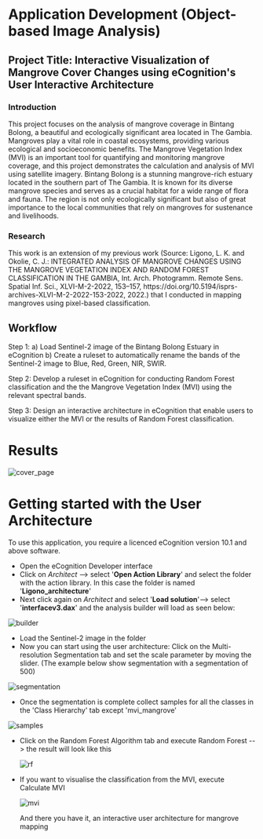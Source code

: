 # Application Development (Object-based Image Analysis)
## Project Title: Interactive Visualization of Mangrove Cover Changes using eCognition's User Interactive Architecture
<h3>Introduction </h3>
This project focuses on the analysis of mangrove coverage in Bintang Bolong, a beautiful and ecologically significant area located in The Gambia. Mangroves play a vital role in coastal ecosystems, providing various ecological and socioeconomic benefits. The Mangrove Vegetation Index (MVI) is an important tool for quantifying and monitoring mangrove coverage, and this project demonstrates the calculation and analysis of MVI using satellite imagery. Bintang Bolong is a stunning mangrove-rich estuary located in the southern part of The Gambia. It is known for its diverse mangrove species and serves as a crucial habitat for a wide range of flora and fauna. The region is not only ecologically significant but also of great importance to the local communities that rely on mangroves for sustenance and livelihoods.

<h3> Research </h3>
This work is an extension of my previous work (Source: Ligono, L. K. and Okolie, C. J.: INTEGRATED ANALYSIS OF MANGROVE CHANGES USING THE MANGROVE VEGETATION INDEX AND RANDOM FOREST CLASSIFICATION IN THE GAMBIA, Int. Arch. Photogramm. Remote Sens. Spatial Inf. Sci., XLVI-M-2-2022, 153–157, https://doi.org/10.5194/isprs-archives-XLVI-M-2-2022-153-2022, 2022.) that I conducted in mapping mangroves using pixel-based classification.

## Workflow

Step 1: a) Load Sentinel-2 image of the Bintang Bolong Estuary in eCognition b) Create a ruleset to automatically rename the bands of the Sentinel-2 image to Blue, Red, Green, NIR, SWIR.

Step 2: Develop a ruleset in eCognition for conducting Random Forest classification and the the Mangrove Vegetation Index (MVI) using the relevant spectral bands.

Step 3: Design an interactive architecture in eCognition that enable users to visualize either the MVI or the results of Random Forest classification. 

# Results
![cover_page](https://github.com/lisahligono/OBIA_IP/assets/72496335/5015a7af-5926-4622-955d-44cbec5c0538)

# Getting started with the User Architecture 
To use this application, you require a licenced eCognition version 10.1 and above software.
- Open the eCognition Developer interface
- Click on *Architect* --> select '**Open Action Library**' and select the folder with the action library. In this case the folder is named '**Ligono_architecture**'
- Next click again on *Architect* and select '**Load solution**'--> select '**interfacev3.dax**' and the analysis builder will load as seen below:
  
![builder](https://github.com/lisahligono/OBIA_IP/assets/72496335/5cd29ffa-408f-4580-bc79-7aa81f47cdca)

- Load the Sentinel-2 image in the folder
- Now you can start using the user architecture: Click on the Multi-resolution Segmentation tab and set the scale parameter  by moving the slider. (The example below show segmentation with a segmentation of 500)

![segmentation](https://github.com/lisahligono/OBIA_IP/assets/72496335/83ae362e-36c1-4e1e-bcf1-1ec98dc92a53)
 
- Once the segmentation is complete collect samples for all the classes in the 'Class Hierarchy' tab except 'mvi_mangrove'

 ![samples](https://github.com/lisahligono/OBIA_IP/assets/72496335/5d2962c8-a34e-4ab7-9e23-ccc359b57440)
 
- Click on the Random Forest Algorithm tab and execute Random Forest --> the result will look like this

  ![rf](https://github.com/lisahligono/OBIA_IP/assets/72496335/24dedb13-e513-43db-9c66-cc8a58efbe07)

- If you want to visualise the classification from the MVI, execute Calculate MVI

  ![mvi](https://github.com/lisahligono/OBIA_IP/assets/72496335/6b11f3bf-fed7-48e0-93cf-25e21493b5a3)


  And there you have it, an interactive user architecture for mangrove mapping








